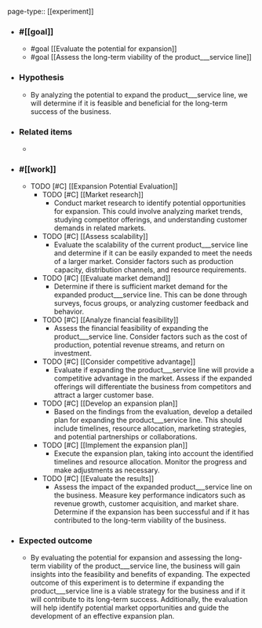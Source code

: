 page-type:: [[experiment]]



  - ### #[[goal]]
    - #goal [[Evaluate the potential for expansion]]
    - #goal [[Assess the long-term viability of the product___service line]]
  - ### Hypothesis
    - By analyzing the potential to expand the product___service line, we will determine if it is feasible and beneficial for the long-term success of the business.
  - ### Related items
    - 
  - ### #[[work]]
    - TODO [#C] [[Expansion Potential Evaluation]]
      - TODO [#C] [[Market research]]
        - Conduct market research to identify potential opportunities for expansion. This could involve analyzing market trends, studying competitor offerings, and understanding customer demands in related markets.
      - TODO [#C] [[Assess scalability]]
        - Evaluate the scalability of the current product___service line and determine if it can be easily expanded to meet the needs of a larger market. Consider factors such as production capacity, distribution channels, and resource requirements.
      - TODO [#C] [[Evaluate market demand]]
        - Determine if there is sufficient market demand for the expanded product___service line. This can be done through surveys, focus groups, or analyzing customer feedback and behavior.
      - TODO [#C] [[Analyze financial feasibility]]
        - Assess the financial feasibility of expanding the product___service line. Consider factors such as the cost of production, potential revenue streams, and return on investment.
      - TODO [#C] [[Consider competitive advantage]]
        - Evaluate if expanding the product___service line will provide a competitive advantage in the market. Assess if the expanded offerings will differentiate the business from competitors and attract a larger customer base.
      - TODO [#C] [[Develop an expansion plan]]
        - Based on the findings from the evaluation, develop a detailed plan for expanding the product___service line. This should include timelines, resource allocation, marketing strategies, and potential partnerships or collaborations.
      - TODO [#C] [[Implement the expansion plan]]
        - Execute the expansion plan, taking into account the identified timelines and resource allocation. Monitor the progress and make adjustments as necessary.
      - TODO [#C] [[Evaluate the results]]
        - Assess the impact of the expanded product___service line on the business. Measure key performance indicators such as revenue growth, customer acquisition, and market share. Determine if the expansion has been successful and if it has contributed to the long-term viability of the business.
  - ### Expected outcome
    - By evaluating the potential for expansion and assessing the long-term viability of the product___service line, the business will gain insights into the feasibility and benefits of expanding. The expected outcome of this experiment is to determine if expanding the product___service line is a viable strategy for the business and if it will contribute to its long-term success. Additionally, the evaluation will help identify potential market opportunities and guide the development of an effective expansion plan.












